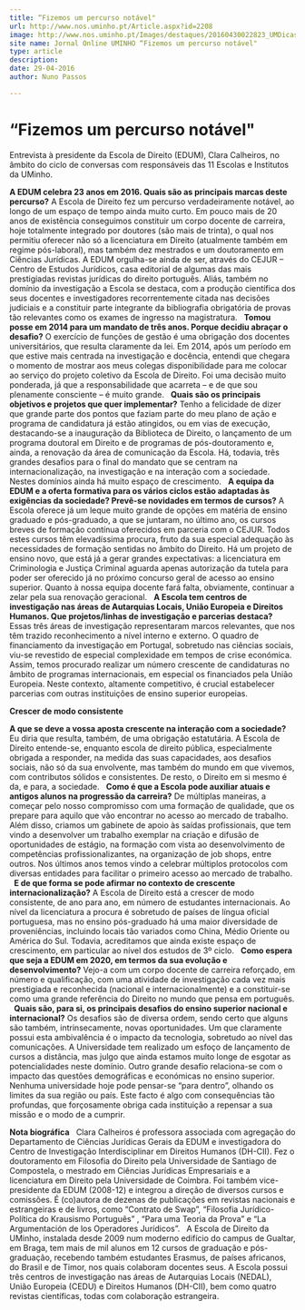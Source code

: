 ```yaml
---
title: “Fizemos um percurso notável"
url: http://www.nos.uminho.pt/Article.aspx?id=2208
image: http://www.nos.uminho.pt/Images/destaques/20160430022823_UMDicasNGTomDir201456.jpg
site name: Jornal Online UMINHO “Fizemos um percurso notável"
type: article
description: 
date: 29-04-2016
author: Nuno Passos

---
```

# “Fizemos um percurso notável"


  

Entrevista à presidente da Escola de Direito (EDUM), Clara Calheiros, no âmbito do ciclo de conversas com responsáveis das 11 Escolas e Institutos da UMinho.

**A EDUM celebra 23 anos em 2016. Quais são as principais marcas deste percurso?** 
A Escola de Direito fez um percurso verdadeiramente notável, ao longo de um espaço de tempo ainda muito curto. Em pouco mais de 20 anos de existência conseguimos constituir um corpo docente de carreira, hoje totalmente integrado por doutores (são mais de trinta), o qual nos permitiu oferecer não só a licenciatura em Direito (atualmente também em regime pós-laboral), mas também dez mestrados e um doutoramento em Ciências Jurídicas. A EDUM orgulha-se ainda de ser, através do CEJUR – Centro de Estudos Jurídicos, casa editorial de algumas das mais prestigiadas revistas jurídicas do direito português. Aliás, também no domínio da investigação a Escola se destaca, com a produção científica dos seus docentes e investigadores recorrentemente citada nas decisões judiciais e a constituir parte integrante da bibliografia obrigatória de provas tão relevantes como os exames de ingresso na magistratura.
 
**Tomou posse em 2014 para um mandato de três anos. Porque decidiu abraçar o desafio?** 
O exercício de funções de gestão é uma obrigação dos docentes universitários, que resulta claramente da lei. Em 2014, após um período em que estive mais centrada na investigação e docência, entendi que chegara o momento de mostrar aos meus colegas disponibilidade para me colocar ao serviço do projeto coletivo da Escola de Direito. Foi uma decisão muito ponderada, já que a responsabilidade que acarreta – e de que sou plenamente consciente – é muito grande.
 
**Quais são os principais objetivos e projetos que quer implementar?** 
Tenho a felicidade de dizer que grande parte dos pontos que faziam parte do meu plano de ação e programa de candidatura já estão atingidos, ou em vias de execução, destacando-se a inauguração da Biblioteca de Direito, o lançamento de um programa doutoral em Direito e de programas de pós-doutoramento e, ainda, a renovação da área de comunicação da Escola. Há, todavia, três grandes desafios para o final do mandato que se centram na internacionalização, na investigação e na interação com a sociedade. Nestes domínios ainda há muito espaço de crescimento.
 
**A equipa da EDUM e a oferta formativa para os vários ciclos estão adaptadas às exigências da sociedade? Prevê-se novidades em termos de cursos?** 
A Escola oferece já um leque muito grande de opções em matéria de ensino graduado e pós-graduado, a que se juntaram, no último ano, os cursos breves de formação contínua oferecidos em parceria com o CEJUR. Todos estes cursos têm elevadíssima procura, fruto da sua especial adequação às necessidades de formação sentidas no âmbito do Direito. Há um projeto de ensino novo, que está já a gerar grandes expectativas: a licenciatura em Criminologia e Justiça Criminal aguarda apenas autorização da tutela para poder ser oferecido já no próximo concurso geral de acesso ao ensino superior. Quanto à nossa equipa docente fará falta, obviamente, continuar a zelar pela sua renovação geracional.
 
**A Escola tem centros de investigação nas áreas de Autarquias Locais, União Europeia e Direitos Humanos. Que projetos/linhas de investigação e parcerias destaca?** 
Essas três áreas de investigação representaram marcos relevantes, que nos têm trazido reconhecimento a nível interno e externo. O quadro de financiamento da investigação em Portugal, sobretudo nas ciências sociais, viu-se revestido de especial complexidade em tempos de crise económica. Assim, temos procurado realizar um número crescente de candidaturas no âmbito de programas internacionais, em especial os financiados pela União Europeia. Neste contexto, altamente competitivo, é crucial estabelecer parcerias com outras instituições de ensino superior europeias.
 

**Crescer de modo consistente** 

**A que se deve a vossa aposta crescente na interação com a sociedade?** 
Eu diria que resulta, também, de uma obrigação estatutária. A Escola de Direito entende-se, enquanto escola de direito pública, especialmente obrigada a responder, na medida das suas capacidades, aos desafios sociais, não só da sua envolvente, mas também do mundo em que vivemos, com contributos sólidos e consistentes. De resto, o Direito em si mesmo é da, e para, a sociedade.
 
**Como é que a Escola pode auxiliar atuais e antigos alunos na progressão da carreira?** 
De múltiplas maneiras, a começar pelo nosso compromisso com uma formação de qualidade, que os prepare para aquilo que vão encontrar no acesso ao mercado de trabalho. Além disso, criamos um gabinete de apoio às saídas profissionais, que tem vindo a desenvolver um trabalho exemplar na criação e difusão de oportunidades de estágio, na formação com vista ao desenvolvimento de competências profissionalizantes, na organização de job shops, entre outros. Nos últimos anos temos vindo a celebrar múltiplos protocolos com diversas entidades para facilitar o primeiro acesso ao mercado de trabalho.
 
**E de que forma se pode afirmar no contexto de crescente internacionalização?** 
A Escola de Direito está a crescer de modo consistente, de ano para ano, em número de estudantes internacionais. Ao nível da licenciatura a procura é sobretudo de países de língua oficial portuguesa, mas no ensino pós-graduado há uma maior diversidade de proveniências, incluindo locais tão variados como China, Médio Oriente ou América do Sul. Todavia, acreditamos que ainda existe espaço de crescimento, em particular ao nível dos estudos de 3º ciclo.
 
**Como espera que seja a EDUM em 2020, em termos da sua evolução e desenvolvimento?** 
Vejo-a com um corpo docente de carreira reforçado, em número e qualificação, com uma atividade de investigação cada vez mais prestigiada e reconhecida (nacional e internacionalmente) e a constituir-se como uma grande referência do Direito no mundo que pensa em português.
 
**Quais são, para si, os principais desafios do ensino superior nacional e internacional?** 
Os desafios são de diversa ordem, sendo certo que alguns são também, intrinsecamente, novas oportunidades. Um que claramente possui esta ambivalência é o impacto da tecnologia, sobretudo ao nível das comunicações. A Universidade tem realizado um esfoço de lançamento de cursos a distância, mas julgo que ainda estamos muito longe de esgotar as potencialidades neste domínio. Outro grande desafio relaciona-se com o impacto das questões demográficas e económicas no ensino superior. Nenhuma universidade hoje pode pensar-se “para dentro”, olhando os limites da sua região ou país. Este facto é algo com consequências tão profundas, que forçosamente obriga cada instituição a repensar a sua missão e o modo de a cumprir.
 

**Nota biográfica** 
 
Clara Calheiros é professora associada com agregação do Departamento de Ciências Jurídicas Gerais da EDUM e investigadora do Centro de Investigação Interdisciplinar em Direitos Humanos (DH-CII). Fez o doutoramento em Filosofia do Direito pela Universidade de Santiago de Compostela, o mestrado em Ciências Jurídicas Empresariais e a licenciatura em Direito pela Universidade de Coimbra. Foi também vice-presidente da EDUM (2008-12) e integrou a direção de diversos cursos e comissões. É (co)autora de dezenas de publicações em revistas nacionais e estrangeiras e de livros, como “Contrato de Swap”, “Filosofia Jurídico-Política do Krausismo Português” , “Para uma Teoria da Prova” e “La Argumentación de los Operadores Jurídicos”.
 
A Escola de Direito da UMinho, instalada desde 2009 num moderno edifício do campus de Gualtar, em Braga, tem mais de mil alunos em 12 cursos de graduação e pós-graduação, recebendo também estudantes Erasmus, de países africanos, do Brasil e de Timor, nos quais colaboram docentes seus. A Escola possui três centros de investigação nas áreas de Autarquias Locais (NEDAL), União Europeia (CEDU) e Direitos Humanos (DH-CII), bem como quatro revistas científicas, todas com colaboração estrangeira.
 

